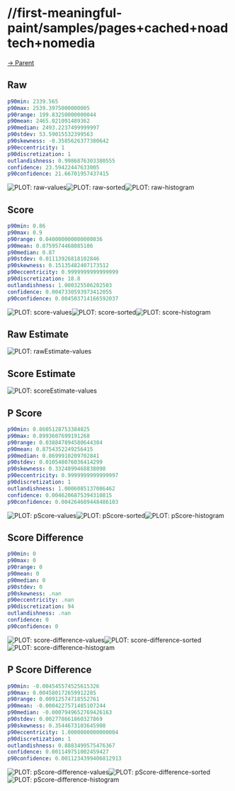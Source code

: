 
# //first-meaningful-paint/samples/pages+cached+noadtech+nomedia

[→ Parent](../..)


## Raw


```yaml
p90min: 2339.565
p90max: 2539.3975000000005
p90range: 199.83250000000044
p90mean: 2465.021091489362
p90median: 2493.2237499999997
p90stdev: 53.59015532399563
p90skewness: -0.3585626377380642
p90eccentricity: 1
p90discretization: 1
outlandishness: 0.9986876303380555
confidence: 23.59422447633005
p90confidence: 21.66701957437415

```

![PLOT: raw-values](./raw/values.svg)![PLOT: raw-sorted](./raw/sorted.svg)![PLOT: raw-histogram](./raw/histogram.svg)
## Score


```yaml
p90min: 0.86
p90max: 0.9
p90range: 0.040000000000000036
p90mean: 0.8759574468085106
p90median: 0.87
p90stdev: 0.01113926818102846
p90skewness: 0.15135482407173512
p90eccentricity: 0.9999999999999999
p90discretization: 18.8
outlandishness: 1.000325506202503
confidence: 0.0047330593973412055
p90confidence: 0.004503714166592037

```

![PLOT: score-values](./score/values.svg)![PLOT: score-sorted](./score/sorted.svg)![PLOT: score-histogram](./score/histogram.svg)
## Raw Estimate

![PLOT: rawEstimate-values](./rawEstimate/values.svg)
## Score Estimate

![PLOT: scoreEstimate-values](./scoreEstimate/values.svg)
## P Score


```yaml
p90min: 0.8605128753384825
p90max: 0.8993607699191268
p90range: 0.038847894580644304
p90mean: 0.8754352249256415
p90median: 0.8699910209702841
p90stdev: 0.010548076036414299
p90skewness: 0.3324899468838098
p90eccentricity: 0.9999999999999997
p90discretization: 1
outlandishness: 1.0006085137086462
confidence: 0.0046206875394310815
p90confidence: 0.004264689448486103

```

![PLOT: pScore-values](./pScore/values.svg)![PLOT: pScore-sorted](./pScore/sorted.svg)![PLOT: pScore-histogram](./pScore/histogram.svg)
## Score Difference


```yaml
p90min: 0
p90max: 0
p90range: 0
p90mean: 0
p90median: 0
p90stdev: 0
p90skewness: .nan
p90eccentricity: .nan
p90discretization: 94
outlandishness: .nan
confidence: 0
p90confidence: 0

```

![PLOT: score-difference-values](./score-difference/values.svg)![PLOT: score-difference-sorted](./score-difference/sorted.svg)![PLOT: score-difference-histogram](./score-difference/histogram.svg)
## P Score Difference


```yaml
p90min: -0.004545574525615326
p90max: 0.004580172659912285
p90range: 0.00912574718552761
p90mean: -0.0004227571485107244
p90median: -0.0007949652769426163
p90stdev: 0.002778661860327869
p90skewness: 0.3544673103645908
p90eccentricity: 1.0000000000000004
p90discretization: 1
outlandishness: 0.8883499575476367
confidence: 0.001149751002459427
p90confidence: 0.0011234399406812913

```

![PLOT: pScore-difference-values](./pScore-difference/values.svg)![PLOT: pScore-difference-sorted](./pScore-difference/sorted.svg)![PLOT: pScore-difference-histogram](./pScore-difference/histogram.svg)